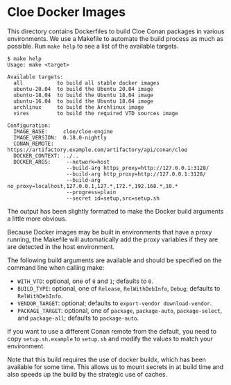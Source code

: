 Cloe Docker Images
==================

This directory contains Dockerfiles to build Cloe Conan packages in various
environments. We use a Makefile to automate the build process as much as
possible. Run `make help` to see a list of the available targets.

```console
$ make help
Usage: make <target>

Available targets:
  all           to build all stable docker images
  ubuntu-20.04  to build the Ubuntu 20.04 image
  ubuntu-18.04  to build the Ubuntu 18.04 image
  ubuntu-16.04  to build the Ubuntu 18.04 image
  archlinux     to build the Archlinux image
  vires         to build the required VTD sources image

Configuration:
  IMAGE_BASE:     cloe/cloe-engine
  IMAGE_VERSION:  0.18.0-nightly
  CONAN_REMOTE:   https://artifactory.example.com/artifactory/api/conan/cloe
  DOCKER_CONTEXT: ../..
  DOCKER_ARGS:     --network=host
                   --build-arg https_proxy=http://127.0.0.1:3128/
                   --build-arg http_proxy=http://127.0.0.1:3128/
                   --build-arg no_proxy=localhost,127.0.0.1,127.*,172.*,192.168.*,10.*
                   --progress=plain
                   --secret id=setup,src=setup.sh
```

The output has been slightly formatted to make the Docker build arguments a
little more obvious.

Because Docker images may be built in environments that have a proxy running,
the Makefile will automatically add the proxy variables if they are are
detected in the host environment.

The following build arguments are available and should be specified on the
command line when calling make:

- `WITH_VTD`: optional, one of `0` and `1`; defaults to `0`.
- `BUILD_TYPE`: optional, one of `Release`, `RelWithDebInfo`, `Debug`;
  defaults to `RelWithDebInfo`.
- `VENDOR_TARGET`: optional; defaults to `export-vendor download-vendor`.
- `PACKAGE_TARGET`: optional, one of `package`, `package-auto`,
  `package-select`, and `package-all`; defaults to `package-auto`.

If you want to use a different Conan remote from the default, you need to
copy `setup.sh.example` to `setup.sh` and modify the values to match your
environment.

Note that this build requires the use of docker buildx, which has been
available for some time. This allows us to mount secrets in at build time
and also speeds up the build by the strategic use of caches.
